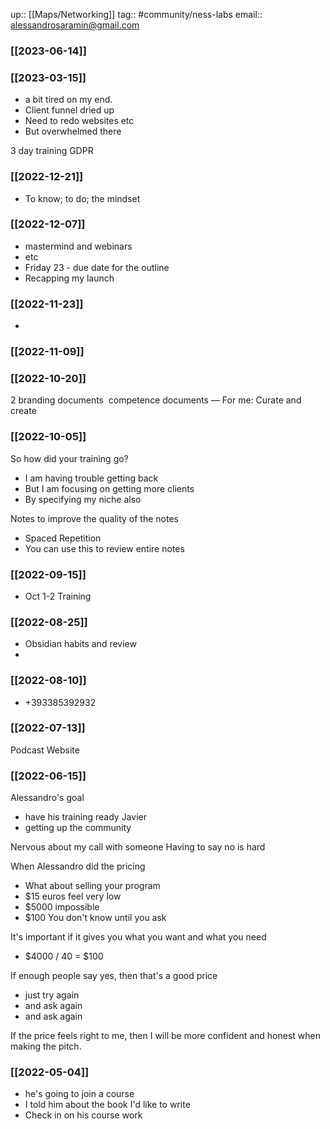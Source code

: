 up:: [[Maps/Networking]]
tag:: #community/ness-labs
email:: alessandrosaramin@gmail.com

### [[2023-06-14]]



### [[2023-03-15]]

- a bit tired on my end.
- Client funnel dried up
- Need to redo websites etc
- But overwhelmed there

3 day training
GDPR

### [[2022-12-21]]
- To know; to do; the mindset

### [[2022-12-07]]
- mastermind and webinars
- etc
- Friday 23 - due date for the outline
- Recapping my launch

### [[2022-11-23]]
- 

### [[2022-11-09]]

### [[2022-10-20]]
2 branding documents 
competence documents
—
For me: Curate and create

### [[2022-10-05]]
So how did your training go?
- I am having trouble getting back
- But I am focusing on getting more clients
- By specifying my niche also

Notes to improve the quality of the notes
- Spaced Repetition
- You can use this to review entire notes

### [[2022-09-15]]
- Oct 1-2 Training

### [[2022-08-25]]
- Obsidian habits and review
- 

### [[2022-08-10]]
- +393385392932


### [[2022-07-13]]

Podcast 
Website


### [[2022-06-15]]

Alessandro's goal
- have his training ready
Javier
- getting up the community 

Nervous about my call with someone
Having to say no is hard

When Alessandro did the pricing
- What about selling your program 
- $15 euros feel very low
- $5000 impossible
- $100
You don't know until you ask

It's important if it gives you what you want and what you need
- $4000 / 40 = $100

If enough people say yes, then that's a good price
- just try again
- and ask again
- and ask again

If the price feels right to me, then I will be more confident and honest when making the pitch.

### [[2022-05-04]]
- he's going to join a course
- I told him about the book I'd like to write
- Check in on his course work